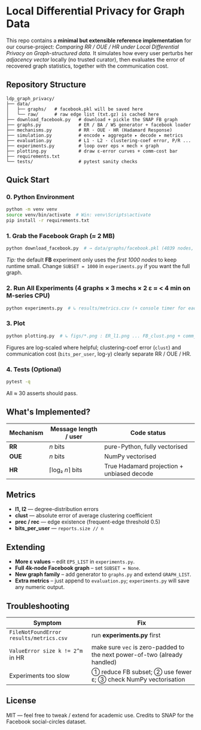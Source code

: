 # Local Differential Privacy for Graph Data

This repo contains a **minimal but extensible reference implementation** for our course-project:
*Comparing RR / OUE / HR under Local Differential Privacy on Graph-structured data.*
It simulates how every user perturbs her *adjacency vector* locally (no trusted curator), then evaluates the error of recovered graph statistics, together with the communication cost.

## Repository Structure

```
ldp_graph_privacy/
├── data/
│   ├── graphs/   # facebook.pkl will be saved here
│   └── raw/      # raw edge list (txt.gz) is cached here
├── download_facebook.py   # download + pickle the SNAP FB graph
├── graphs.py              # ER / BA / WS generator + facebook loader
├── mechanisms.py          # RR · OUE · HR (Hadamard Response)
├── simulation.py          # encode ▸ aggregate ▸ decode ▸ metrics
├── evaluation.py          # L1 · L2 · clustering-coef error, P/R ...
├── experiments.py         # loop over eps × mech × graph
├── plotting.py            # draw ε-error curves + comm-cost bar
├── requirements.txt
└── tests/                 # pytest sanity checks
```

## Quick Start

### 0. Python Environment

```bash
python -m venv venv
source venv/bin/activate  # Win: venv\Scripts\activate
pip install -r requirements.txt
```

### 1. Grab the Facebook Graph (≈ 2 MB)

```bash
python download_facebook.py  # → data/graphs/facebook.pkl (4039 nodes, 88k edges)
```

*Tip:* the default **FB** experiment only uses the *first 1000 nodes* to keep runtime small. Change `SUBSET = 1000` in `experiments.py` if you want the full graph.

### 2. Run All Experiments (4 graphs × 3 mechs × 2 ε ≈ < 4 min on M-series CPU)

```bash
python experiments.py  # ↳ results/metrics.csv (+ console timer for each run)
```

### 3. Plot

```bash
python plotting.py  # ↳ figs/*.png : ER_l1.png ... FB_clust.png + comm_cost.png
```

Figures are log-scaled where helpful; clustering-coef error (`clust`) and communication cost (`bits_per_user`, log-y) clearly separate RR / OUE / HR.

### 4. Tests (Optional)

```bash
pytest -q
```

All ≈ 30 asserts should pass.

## What's Implemented?

| Mechanism | Message length / user | Code status |
|-----------|----------------------|-------------|
| **RR**    | *n* bits             | pure-Python, fully vectorised |
| **OUE**   | *n* bits             | NumPy vectorised |
| **HR**    | ⌈log₂ *n*⌉ bits      | True Hadamard projection + unbiased decode |

## Metrics

* **l1, l2** — degree-distribution errors
* **clust** — absolute error of average clustering coefficient
* **prec / rec** — edge existence (frequent-edge threshold 0.5)
* **bits_per_user** — `reports.size // n`

## Extending

* **More ε values** – edit `EPS_LIST` in `experiments.py`.
* **Full 4k-node Facebook graph** – set `SUBSET = None`.
* **New graph family** – add generator to `graphs.py` and extend `GRAPH_LIST`.
* **Extra metrics** – just append to `evaluation.py`; `experiments.py` will save any numeric output.

## Troubleshooting

| Symptom | Fix |
|---------|-----|
| `FileNotFoundError results/metrics.csv` | run **experiments.py** first |
| `ValueError size k != 2^m` in HR | make sure `vec` is zero-padded to the next power-of-two (already handled) |
| Experiments too slow | ① reduce FB subset; ② use fewer ε; ③ check NumPy vectorisation |

## License

MIT — feel free to tweak / extend for academic use. Credits to SNAP for the Facebook social-circles dataset.
